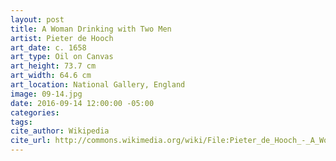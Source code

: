 ```yaml
---
layout: post
title: A Woman Drinking with Two Men
artist: Pieter de Hooch
art_date: c. 1658
art_type: Oil on Canvas
art_height: 73.7 cm
art_width: 64.6 cm
art_location: National Gallery, England
image: 09-14.jpg
date: 2016-09-14 12:00:00 -05:00
categories:
tags:
cite_author: Wikipedia
cite_url: http://commons.wikimedia.org/wiki/File:Pieter_de_Hooch_-_A_Woman_Drinking_with_Two_Men_-_WGA11694.jpg
---
```


